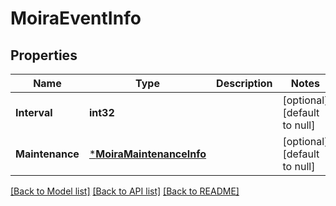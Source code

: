 # MoiraEventInfo

## Properties
Name | Type | Description | Notes
------------ | ------------- | ------------- | -------------
**Interval** | **int32** |  | [optional] [default to null]
**Maintenance** | [***MoiraMaintenanceInfo**](moira.MaintenanceInfo.md) |  | [optional] [default to null]

[[Back to Model list]](../README.md#documentation-for-models) [[Back to API list]](../README.md#documentation-for-api-endpoints) [[Back to README]](../README.md)

